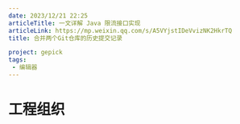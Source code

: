 ```yaml
---
date: 2023/12/21 22:25
articleTitle: 一文详解 Java 限流接口实现
articleLink: https://mp.weixin.qq.com/s/A5VYjstIDeVvizNK2HkrTQ
title: 合并两个Git仓库的历史提交记录

project: gepick
tags:
 - 编辑器
---
```


# 工程组织
